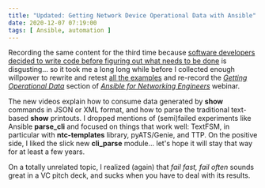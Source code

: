 ```yaml
---
title: "Updated: Getting Network Device Operational Data with Ansible"
date: 2020-12-07 07:19:00
tags: [ Ansible, automation ]
---
```

Recording the same content for the third time because [software developers decided to write code before figuring out what needs to be done](https://blog.ipspace.net/2019/09/measure-twice-cut-once-ansible.html) is disgusting... so it took me a long long while before I collected enough willpower to rewrite and retest [all the examples](https://github.com/ipspace/NetOpsWorkshop/tree/master/Ansible/Networking/Get-Operational-Data) and re-record the *[Getting Operational Data](https://my.ipspace.net/bin/list?id=Ansible#NET_DATA)* section of *[Ansible for Networking Engineers](https://www.ipspace.net/Ansible_for_Networking_Engineers)* webinar.

The new videos explain how to consume data generated by **show** commands in JSON or XML format, and how to parse the traditional  text-based **show** printouts. I dropped mentions of (semi)failed experiments like Ansible **parse_cli** and focused on things that work well: TextFSM, in particular with **ntc-templates** library, pyATS/Genie, and TTP. On the positive side, I liked the slick new **cli_parse** module... let's hope it will stay that way for at least a few years.

On a totally unrelated topic, I realized (again) that *fail fast, fail often* sounds great in a VC pitch deck, and sucks when you have to deal with its results.

